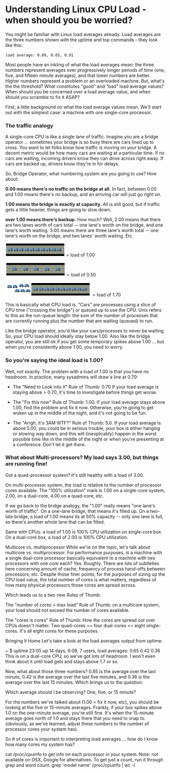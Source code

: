 # Understanding Linux CPU Load - when should you be worried?

You might be familiar with Linux load averages already. Load averages are the three numbers shown with the uptime and top commands - they look like this:
```
load average: 0.09, 0.05, 0.01
```

Most people have an inkling of what the load averages mean: the three numbers represent averages over progressively longer periods of time (one, five, and fifteen minute averages), and that lower numbers are better. Higher numbers represent a problem or an overloaded machine. But, what's the the threshold? What constitutes "good" and "bad" load average values? When should you be concerned over a load average value, and when should you scramble to fix it ASAP?

First, a little background on what the load average values mean. We'll start out with the simplest case: a machine with one single-core processor.

### The traffic analogy

A single-core CPU is like a single lane of traffic. Imagine you are a bridge operator ... sometimes your bridge is so busy there are cars lined up to cross. You want to let folks know how traffic is moving on your bridge. A decent metric would be how many cars are waiting at a particular time. If no cars are waiting, incoming drivers know they can drive across right away. If cars are backed up, drivers know they're in for delays.

So, Bridge Operator, what numbering system are you going to use? How about:

**0.00 means there's no traffic on the bridge at all.** In fact, between 0.00 and 1.00 means there's no backup, and an arriving car will just go right on.

**1.00 means the bridge is exactly at capacity.** All is still good, but if traffic gets a little heavier, things are going to slow down.

**over 1.00 means there's backup.** How much? Well, 2.00 means that there are two lanes worth of cars total -- one lane's worth on the bridge, and one lane's worth waiting. 3.00 means there are three lane's worth total -- one lane's worth on the bridge, and two lanes' worth waiting. Etc.

![](20090728-jek9ssauydsi19nbcja26tw8ju.png) = load of 1.00

![](20090728-c3278n4dj5t766u5mcjhwb2h57.png) = load of 0.50

![](20090728-89jd6aydgwd9j26in49h7y1n7g.png) = load of 1.70


This is basically what CPU load is. "Cars" are processes using a slice of CPU time ("crossing the bridge") or queued up to use the CPU. Unix refers to this as the run-queue length: the sum of the number of processes that are currently running plus the number that are waiting (queued) to run.

Like the bridge operator, you'd like your cars/processes to never be waiting. So, your CPU load should ideally stay below 1.00. Also like the bridge operator, you are still ok if you get some temporary spikes above 1.00 ... but when you're consistently above 1.00, you need to worry.

### So you're saying the ideal load is 1.00?
Well, not exactly. The problem with a load of 1.00 is that you have no headroom. In practice, many sysadmins will draw a line at 0.70:

* The "Need to Look into it" Rule of Thumb: 0.70 If your load average is staying above > 0.70, it's time to investigate before things get worse.

* The "Fix this now" Rule of Thumb: 1.00. If your load average stays above 1.00, find the problem and fix it now. Otherwise, you're going to get woken up in the middle of the night, and it's not going to be fun.

* The "Arrgh, it's 3AM WTF?" Rule of Thumb: 5.0. If your load average is above 5.00, you could be in serious trouble, your box is either hanging or slowing way down, and this will (inexplicably) happen in the worst possible time like in the middle of the night or when you're presenting at a conference. Don't let it get there.

### What about Multi-processors? My load says 3.00, but things are running fine!

Got a quad-processor system? It's still healthy with a load of 3.00.

On multi-processor system, the load is relative to the number of processor cores available. The "100% utilization" mark is 1.00 on a single-core system, 2.00, on a dual-core, 4.00 on a quad-core, etc.

If we go back to the bridge analogy, the "1.00" really means "one lane's worth of traffic". On a one-lane bridge, that means it's filled up. On a two-late bridge, a load of 1.00 means its at 50% capacity -- only one lane is full, so there's another whole lane that can be filled.

Same with CPUs: a load of 1.00 is 100% CPU utilization on single-core box. On a dual-core box, a load of 2.00 is 100% CPU utilization.

Multicore vs. multiprocessor
While we're on the topic, let's talk about multicore vs. multiprocessor. For performance purposes, is a machine with a single dual-core processor basically equivalent to a machine with two processors with one core each? Yes. Roughly. There are lots of subtleties here concerning amount of cache, frequency of process hand-offs between processors, etc. Despite those finer points, for the purposes of sizing up the CPU load value, the total number of cores is what matters, regardless of how many physical processors those cores are spread across.

Which leads us to a two new Rules of Thumb:

The "number of cores = max load" Rule of Thumb: on a multicore system, your load should not exceed the number of cores available.

The "cores is cores" Rule of Thumb: How the cores are spread out over CPUs doesn't matter. Two quad-cores == four dual-cores == eight single-cores. It's all eight cores for these purposes.

Bringing It Home
Let's take a look at the load averages output from uptime:

~ $ uptime
23:05 up 14 days, 6:08, 7 users, load averages: 0.65 0.42 0.36
This is on a dual-core CPU, so we've got lots of headroom. I won't even think about it until load gets and stays above 1.7 or so.

Now, what about those three numbers? 0.65 is the average over the last minute, 0.42 is the average over the last five minutes, and 0.36 is the average over the last 15 minutes. Which brings us to the question:

Which average should I be observing? One, five, or 15 minute?

For the numbers we've talked about (1.00 = fix it now, etc), you should be looking at the five or 15-minute averages. Frankly, if your box spikes above 1.0 on the one-minute average, you're still fine. It's when the 15-minute average goes north of 1.0 and stays there that you need to snap to. (obviously, as we've learned, adjust these numbers to the number of processor cores your system has).

So # of cores is important to interpreting load averages ... how do I know how many cores my system has?

cat /proc/cpuinfo to get info on each processor in your system. Note: not available on OSX, Google for alternatives. To get just a count, run it through grep and word count: grep 'model name' /proc/cpuinfo | wc -l

